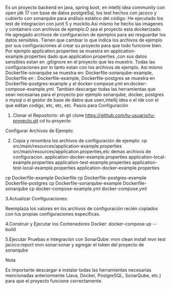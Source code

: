 Es un proyecto backend en java, spring boot, en intellij idea community con open jdk 17 con base de datos postgreSql, los test hechos con jacoco y cubierto con sonarqube para análisis estático del código. He ejecutado los test de integracion con junit 5 y mockito.Asi mismo he hecho las imagenes y containers con archivos de ejemplo.O sea el proyecto esta dockerizado. He agregado archivos de configuracion de ejemplos para asi resguardar los datos sensibles. Tienen que cambiar lo que indica los archivos de ejemplo por sus configuraciones al crear su proyecto para que todo funcione bien. Por ejemplo application.properties se muestra en application-example.properties dado que application.properties ,con sus datos sensibles estan en .gitignore en el proyecto que les muestro. Todas las configuraciones por lo tanto estan con los archivos de ejemplo. Asi mismo  Dockerfile-sonarqube se muestra en: Dockerfile-sonarqube-example, Dockerfile en : Dockerfile-example, Dockerfile-postgres se muestra en Dockerfile-postgres-example y el docker-compose.yml en:docker-compose-example.yml. Tambien descargar todas las herramientas que sean necesarias para el proyecto por ejemplo sonarqube, docker, postgres o mysql o el gestor de base de datos que usen,intellij idea o el ide con el que editan codigo, etc, etc, etc.
Pasos para Configuración

1. Clonar el Repositorio:
sh git clone https://github.com/tu-usuario/tu-proyecto.git
cd tu-proyecto

Configurar Archivos de Ejemplo:

2. Copia y renombra los archivos de configuración de ejemplo:
cp src/main/resources/application-example.properties src/main/resources/application.properties,etc demas archivos de configuracion.
application-docker-example.properties
application-local-example.properties
application-test-example.properties
application-test-local-example.properties
application-docker-example.properties

cp Dockerfile-example Dockerfile
cp Dockerfile-postgres-example Dockerfile-postgres
cp Dockerfile-sonarqube-example Dockerfile-sonarqube
cp docker-compose-example.yml docker-compose.yml

3.Actualizar Configuraciones:

Reemplaza los valores en los archivos de configuración recién copiados con tus propias configuraciones específicas.

4.Construir y Ejecutar los Contenedores Docker:
docker-compose up --build

5.Ejecutar Pruebas e Integración con SonarQube:
mvn clean install
mvn test jacoco:report
mvn sonar:sonar y agregar el token del proyecto de sonarqube

Nota

Es importante descargar e instalar todas las herramientas necesarias mencionadas anteriormente (Java, Docker, PostgreSQL, SonarQube, etc.) para que el proyecto funcione correctamente.




